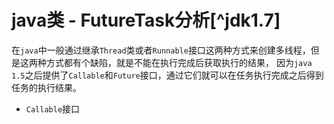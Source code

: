# java类 - FutureTask分析[^jdk1.7]

在`java`中一般通过继承`Thread`类或者`Runnable`接口这两种方式来创建多线程，但是这两种方式都有个缺陷，就是不能在执行完成后获取执行的结果， 因为`java 1.5`之后提供了`Callable`和`Future`接口，通过它们就可以在任务执行完成之后得到任务的执行结果。

- `Callable`接口

```java类

```
